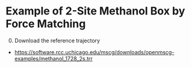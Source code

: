 Example of 2-Site Methanol Box by Force Matching
================================================

0. Download the reference trajectory

  * https://software.rcc.uchicago.edu/mscg/downloads/openmscg-examples/methanol_1728_2s.trr

